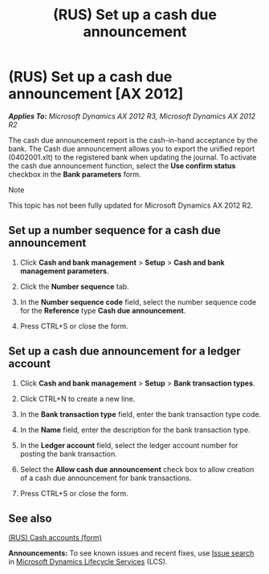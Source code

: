 ﻿---
title: (RUS) Set up a cash due announcement
TOCTitle: (RUS) Set up a cash due announcement
ms:assetid: 5a73a01b-1e0d-4f30-af55-29342b9e889b
ms:mtpsurl: https://technet.microsoft.com/en-us/library/JJ665413(v=AX.60)
ms:contentKeyID: 49387501
ms.date: 04/18/2014
mtps_version: v=AX.60
---

# (RUS) Set up a cash due announcement [AX 2012]


_**Applies To:** Microsoft Dynamics AX 2012 R3, Microsoft Dynamics AX 2012 R2_

The cash due announcement report is the cash-in-hand acceptance by the bank. The Cash due announcement allows you to export the unified report (0402001.xlt) to the registered bank when updating the journal. To activate the cash due announcement function, select the **Use confirm status** checkbox in the **Bank parameters** form.


> [!NOTE]
> <P>This topic has not been fully updated for Microsoft Dynamics AX 2012 R2.</P>



## Set up a number sequence for a cash due announcement

1.  Click **Cash and bank management** \> **Setup** \> **Cash and bank management parameters**.

2.  Click the **Number sequence** tab.

3.  In the **Number sequence code** field, select the number sequence code for the **Reference** type **Cash due announcement**.

4.  Press CTRL+S or close the form.

## Set up a cash due announcement for a ledger account

1.  Click **Cash and bank management** \> **Setup** \> **Bank transaction types**.

2.  Click CTRL+N to create a new line.

3.  In the **Bank transaction type** field, enter the bank transaction type code.

4.  In the **Name** field, enter the description for the bank transaction type.

5.  In the **Ledger account** field, select the ledger account number for posting the bank transaction.

6.  Select the **Allow cash due announcement** check box to allow creation of a cash due announcement for bank transactions.

7.  Press CTRL+S or close the form.

## See also

[(RUS) Cash accounts (form)](https://technet.microsoft.com/en-us/library/jj665230\(v=ax.60\))

  
**Announcements:** To see known issues and recent fixes, use [Issue search](http://go.microsoft.com/fwlink/?linkid=389258) in [Microsoft Dynamics Lifecycle Services](http://go.microsoft.com/fwlink/?linkid=306505) (LCS).

